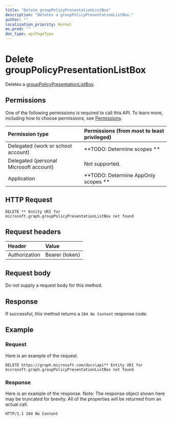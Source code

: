 ```yaml
---
title: "Delete groupPolicyPresentationListBox"
description: "Deletes a groupPolicyPresentationListBox."
author: ""
localization_priority: Normal
ms.prod: ""
doc_type: apiPageType
---
```


# Delete groupPolicyPresentationListBox

Deletes a [groupPolicyPresentationListBox](../resources/grouppolicypresentationlistbox.md).

## Permissions
One of the following permissions is required to call this API. To learn more, including how to choose permissions, see [Permissions](/concepts/permissions-reference.md).

|Permission type|Permissions (from most to least privileged)|
|:---|:---|
|Delegated (work or school account)|**TODO: Determine scopes **|
|Delegated (personal Microsoft account)|Not supported.|
|Application|**TODO: Determine AppOnly scopes **|

## HTTP Request
<!-- {
  "blockType": "ignored"
}
-->
``` http
DELETE ** Entity URI for microsoft.graph.groupPolicyPresentationListBox not found
```

## Request headers
|Header|Value|
|:---|:---|
|Authorization|Bearer {token}|

## Request body
Do not supply a request body for this method.

## Response
If successful, this method returns a `204 No Content` response code.

## Example

### Request
Here is an example of the request.
<!-- {
  "blockType": "request",
  "name": "delete_grouppolicypresentationlistbox"
}
-->
``` http
DELETE https://graph.microsoft.com/docs\api** Entity URI for microsoft.graph.groupPolicyPresentationListBox not found
```

### Response
Here is an example of the response. Note: The response object shown here may be truncated for brevity. All of the properties will be returned from an actual call.
<!-- {
  "blockType": "response",
  "truncated": true
}
-->
``` http
HTTP/1.1 204 No Content
```

